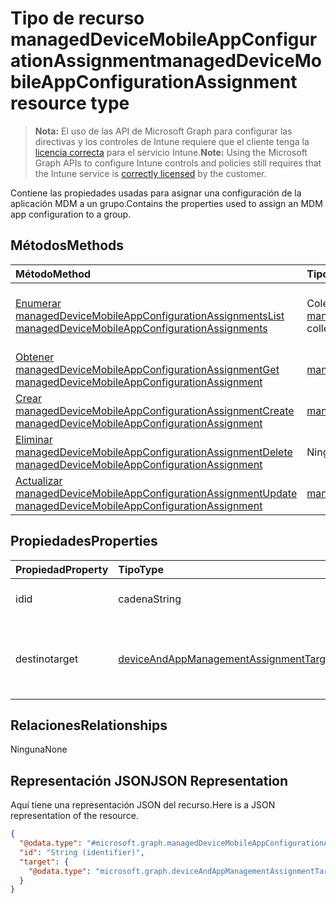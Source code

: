 # <a name="manageddevicemobileappconfigurationassignment-resource-type"></a><span data-ttu-id="7afd9-101">Tipo de recurso managedDeviceMobileAppConfigurationAssignment</span><span class="sxs-lookup"><span data-stu-id="7afd9-101">managedDeviceMobileAppConfigurationAssignment resource type</span></span>

> <span data-ttu-id="7afd9-102">**Nota:** El uso de las API de Microsoft Graph para configurar las directivas y los controles de Intune requiere que el cliente tenga la [licencia correcta](https://go.microsoft.com/fwlink/?linkid=839381) para el servicio Intune.</span><span class="sxs-lookup"><span data-stu-id="7afd9-102">**Note:** Using the Microsoft Graph APIs to configure Intune controls and policies still requires that the Intune service is [correctly licensed](https://go.microsoft.com/fwlink/?linkid=839381) by the customer.</span></span>

<span data-ttu-id="7afd9-103">Contiene las propiedades usadas para asignar una configuración de la aplicación MDM a un grupo.</span><span class="sxs-lookup"><span data-stu-id="7afd9-103">Contains the properties used to assign an MDM app configuration to a group.</span></span>
## <a name="methods"></a><span data-ttu-id="7afd9-104">Métodos</span><span class="sxs-lookup"><span data-stu-id="7afd9-104">Methods</span></span>
|<span data-ttu-id="7afd9-105">Método</span><span class="sxs-lookup"><span data-stu-id="7afd9-105">Method</span></span>|<span data-ttu-id="7afd9-106">Tipo de valor devuelto</span><span class="sxs-lookup"><span data-stu-id="7afd9-106">Return Type</span></span>|<span data-ttu-id="7afd9-107">Descripción</span><span class="sxs-lookup"><span data-stu-id="7afd9-107">Description</span></span>|
|:---|:---|:---|
|[<span data-ttu-id="7afd9-108">Enumerar managedDeviceMobileAppConfigurationAssignments</span><span class="sxs-lookup"><span data-stu-id="7afd9-108">List managedDeviceMobileAppConfigurationAssignments</span></span>](../api/intune_apps_manageddevicemobileappconfigurationassignment_list.md)|<span data-ttu-id="7afd9-109">Colección [managedDeviceMobileAppConfigurationAssignment](../resources/intune_apps_manageddevicemobileappconfigurationassignment.md)</span><span class="sxs-lookup"><span data-stu-id="7afd9-109">[managedDeviceMobileAppConfigurationAssignment](../resources/intune_apps_manageddevicemobileappconfigurationassignment.md) collection</span></span>|<span data-ttu-id="7afd9-110">Enumere las propiedades y las relaciones de los objetos [managedDeviceMobileAppConfigurationAssignment](../resources/intune_apps_manageddevicemobileappconfigurationassignment.md).</span><span class="sxs-lookup"><span data-stu-id="7afd9-110">List properties and relationships of the [managedDeviceMobileAppConfigurationAssignment](../resources/intune_apps_manageddevicemobileappconfigurationassignment.md) objects.</span></span>|
|[<span data-ttu-id="7afd9-111">Obtener managedDeviceMobileAppConfigurationAssignment</span><span class="sxs-lookup"><span data-stu-id="7afd9-111">Get managedDeviceMobileAppConfigurationAssignment</span></span>](../api/intune_apps_manageddevicemobileappconfigurationassignment_get.md)|[<span data-ttu-id="7afd9-112">managedDeviceMobileAppConfigurationAssignment</span><span class="sxs-lookup"><span data-stu-id="7afd9-112">managedDeviceMobileAppConfigurationAssignment</span></span>](../resources/intune_apps_manageddevicemobileappconfigurationassignment.md)|<span data-ttu-id="7afd9-113">Lea las propiedades y las relaciones del objeto [managedDeviceMobileAppConfigurationAssignment](../resources/intune_apps_manageddevicemobileappconfigurationassignment.md).</span><span class="sxs-lookup"><span data-stu-id="7afd9-113">Read properties and relationships of [plannerPlanDetails](../resources/intune_apps_manageddevicemobileappconfigurationassignment.md) object.</span></span>|
|[<span data-ttu-id="7afd9-114">Crear managedDeviceMobileAppConfigurationAssignment</span><span class="sxs-lookup"><span data-stu-id="7afd9-114">Create managedDeviceMobileAppConfigurationAssignment</span></span>](../api/intune_apps_manageddevicemobileappconfigurationassignment_create.md)|[<span data-ttu-id="7afd9-115">managedDeviceMobileAppConfigurationAssignment</span><span class="sxs-lookup"><span data-stu-id="7afd9-115">managedDeviceMobileAppConfigurationAssignment</span></span>](../resources/intune_apps_manageddevicemobileappconfigurationassignment.md)|<span data-ttu-id="7afd9-116">Cree un objeto [managedDeviceMobileAppConfigurationAssignment](../resources/intune_apps_manageddevicemobileappconfigurationassignment.md).</span><span class="sxs-lookup"><span data-stu-id="7afd9-116">Create a new [plannerBucket](../resources/intune_apps_manageddevicemobileappconfigurationassignment.md) object.</span></span>|
|[<span data-ttu-id="7afd9-117">Eliminar managedDeviceMobileAppConfigurationAssignment</span><span class="sxs-lookup"><span data-stu-id="7afd9-117">Delete managedDeviceMobileAppConfigurationAssignment</span></span>](../api/intune_apps_manageddevicemobileappconfigurationassignment_delete.md)|<span data-ttu-id="7afd9-118">Ninguna</span><span class="sxs-lookup"><span data-stu-id="7afd9-118">None</span></span>|<span data-ttu-id="7afd9-119">Elimina un [managedDeviceMobileAppConfigurationAssignment](../resources/intune_apps_manageddevicemobileappconfigurationassignment.md).</span><span class="sxs-lookup"><span data-stu-id="7afd9-119">Deletes a [managedDeviceMobileAppConfigurationAssignment](../resources/intune_apps_manageddevicemobileappconfigurationassignment.md).</span></span>|
|[<span data-ttu-id="7afd9-120">Actualizar managedDeviceMobileAppConfigurationAssignment</span><span class="sxs-lookup"><span data-stu-id="7afd9-120">Update managedDeviceMobileAppConfigurationAssignment</span></span>](../api/intune_apps_manageddevicemobileappconfigurationassignment_update.md)|[<span data-ttu-id="7afd9-121">managedDeviceMobileAppConfigurationAssignment</span><span class="sxs-lookup"><span data-stu-id="7afd9-121">managedDeviceMobileAppConfigurationAssignment</span></span>](../resources/intune_apps_manageddevicemobileappconfigurationassignment.md)|<span data-ttu-id="7afd9-122">Actualice las propiedades de un objeto [managedDeviceMobileAppConfigurationAssignment](../resources/intune_apps_manageddevicemobileappconfigurationassignment.md).</span><span class="sxs-lookup"><span data-stu-id="7afd9-122">Update the properties of a [calendar](../resources/intune_apps_manageddevicemobileappconfigurationassignment.md) object.</span></span>|

## <a name="properties"></a><span data-ttu-id="7afd9-123">Propiedades</span><span class="sxs-lookup"><span data-stu-id="7afd9-123">Properties</span></span>
|<span data-ttu-id="7afd9-124">Propiedad</span><span class="sxs-lookup"><span data-stu-id="7afd9-124">Property</span></span>|<span data-ttu-id="7afd9-125">Tipo</span><span class="sxs-lookup"><span data-stu-id="7afd9-125">Type</span></span>|<span data-ttu-id="7afd9-126">Descripción</span><span class="sxs-lookup"><span data-stu-id="7afd9-126">Description</span></span>|
|:---|:---|:---|
|<span data-ttu-id="7afd9-127">id</span><span class="sxs-lookup"><span data-stu-id="7afd9-127">id</span></span>|<span data-ttu-id="7afd9-128">cadena</span><span class="sxs-lookup"><span data-stu-id="7afd9-128">String</span></span>|<span data-ttu-id="7afd9-129">Identificador único de la entidad.</span><span class="sxs-lookup"><span data-stu-id="7afd9-129">Unique identifier of the folder.</span></span>|
|<span data-ttu-id="7afd9-130">destino</span><span class="sxs-lookup"><span data-stu-id="7afd9-130">target</span></span>|[<span data-ttu-id="7afd9-131">deviceAndAppManagementAssignmentTarget</span><span class="sxs-lookup"><span data-stu-id="7afd9-131">deviceAndAppManagementAssignmentTarget</span></span>](../resources/intune_apps_deviceandappmanagementassignmenttarget.md)|<span data-ttu-id="7afd9-132">Destino de asignación al que está asignado la directiva de TyC.</span><span class="sxs-lookup"><span data-stu-id="7afd9-132">Assignment target that the T&C policy is assigned to.</span></span>|

## <a name="relationships"></a><span data-ttu-id="7afd9-133">Relaciones</span><span class="sxs-lookup"><span data-stu-id="7afd9-133">Relationships</span></span>
<span data-ttu-id="7afd9-134">Ninguna</span><span class="sxs-lookup"><span data-stu-id="7afd9-134">None</span></span>
## <a name="json-representation"></a><span data-ttu-id="7afd9-135">Representación JSON</span><span class="sxs-lookup"><span data-stu-id="7afd9-135">JSON Representation</span></span>
<span data-ttu-id="7afd9-136">Aquí tiene una representación JSON del recurso.</span><span class="sxs-lookup"><span data-stu-id="7afd9-136">Here is a JSON representation of the resource.</span></span>
<!-- {
  "blockType": "resource",
  "keyProperty": "id",
  "@odata.type": "microsoft.graph.managedDeviceMobileAppConfigurationAssignment"
}
-->
``` json
{
  "@odata.type": "#microsoft.graph.managedDeviceMobileAppConfigurationAssignment",
  "id": "String (identifier)",
  "target": {
    "@odata.type": "microsoft.graph.deviceAndAppManagementAssignmentTarget"
  }
}
```



